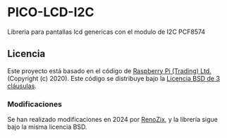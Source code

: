 # PICO-LCD-I2C
Libreria para pantallas lcd genericas con el modulo de I2C PCF8574

## Licencia
Este proyecto está basado en el código de [Raspberry Pi (Trading) Ltd.](https://www.raspberrypi.org) (Copyright (c) 2020). Este código se distribuye bajo la [Licencia BSD de 3 cláusulas](https://opensource.org/licenses/BSD-3-Clause). 
### Modificaciones
Se han realizado modificaciones en 2024 por [RenoZix](tu_github_url), y la librería sigue bajo la misma licencia BSD. 
